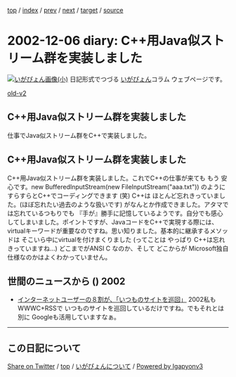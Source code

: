 [top](../index.html) 
 / [index](index.html) 
 / [prev](ig021205.html) 
 / [next](ig021210.html) 
 / [target](https://igapyon.github.io/diary/2002/ig021206.html) 
 / [source](https://github.com/igapyon/diary/blob/gh-pages/2002/ig021206.src.md) 

2002-12-06 diary: C++用Java似ストリーム群を実装しました
=====================================================================================================
[![いがぴょん画像(小)](https://igapyon.github.io/diary/images/iga200306s.jpg "いがぴょん")](https://igapyon.github.io/diary/memo/memoigapyon.html) 日記形式でつづる [いがぴょん](https://igapyon.github.io/diary/memo/memoigapyon.html)コラム ウェブページです。

[old-v2](ig021206-orig.html)

## C++用Java似ストリーム群を実装しました

仕事でJava似ストリーム群をC++で実装しました。


## C++用Java似ストリーム群を実装しました

C++用Java似ストリーム群を実装しました。これでC++の仕事が来ても もう 安心です。new BufferedInputStream(new FileInputStream("aaa.txt")) のように すらすらとC++でコーディングできます (笑)
C++は ほとんど忘れきっていました。(ほぼ忘れたい過去のような扱いです) がなんとか作成できました。アタマでは忘れているつもりでも 『手が』勝手に記憶しているようです。自分でも感心してしまいました。ポイントですが、JavaコードをC++で実現する際には、virtualキーワードが重要なのですね。思い知りました。基本的に継承するメソッドは そこいら中にvirtualを付けまくりました (ってことは やっぱり
C++は忘れきっていますね…) どこまでがANSI C なのか、そして どこからが Microsoft独自仕様なのかはよくわかっていません。

## 世間のニュースから () 2002

* [インターネットユーザーの８割が、「いつものサイトを巡回」](http://japan.internet.com/research/20021204/1.html)  2002私もWWWC+RSSで いつものサイトを巡回しているだけですね。でもそれとは別に Googleも活用していますなぁ。


----------------------------------------------------------------------------------------------------

## この日記について

[Share on Twitter](https://twitter.com/intent/tweet?hashtags=igapyon%2Cdiary%2C%E3%81%84%E3%81%8C%E3%81%B4%E3%82%87%E3%82%93&text=C%2B%2B%E7%94%A8Java%E4%BC%BC%E3%82%B9%E3%83%88%E3%83%AA%E3%83%BC%E3%83%A0%E7%BE%A4%E3%82%92%E5%AE%9F%E8%A3%85%E3%81%97%E3%81%BE%E3%81%97%E3%81%9F&url=https%3A%2F%2Figapyon.github.io%2Fdiary%2F2002%2Fig021206.html) / [top](../index.html) / [いがぴょんについて](https://igapyon.github.io/diary/memo/memoigapyon.html) / [Powered by Igapyonv3](https://github.com/igapyon/igapyonv3)
